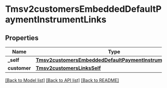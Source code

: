 # Tmsv2customersEmbeddedDefaultPaymentInstrumentLinks

## Properties
Name | Type | Description | Notes
------------ | ------------- | ------------- | -------------
**_self** | [**Tmsv2customersEmbeddedDefaultPaymentInstrumentLinksSelf**](Tmsv2customersEmbeddedDefaultPaymentInstrumentLinksSelf.md) |  | [optional] 
**customer** | [**Tmsv2customersLinksSelf**](Tmsv2customersLinksSelf.md) |  | [optional] 

[[Back to Model list]](../README.md#documentation-for-models) [[Back to API list]](../README.md#documentation-for-api-endpoints) [[Back to README]](../README.md)


